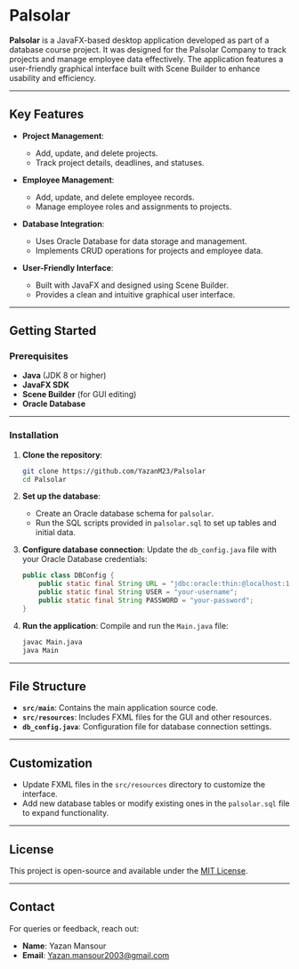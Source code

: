 
# Palsolar

**Palsolar** is a JavaFX-based desktop application developed as part of a database course project. It was designed for the Palsolar Company to track projects and manage employee data effectively. The application features a user-friendly graphical interface built with Scene Builder to enhance usability and efficiency.

---

## Key Features

- **Project Management**:
  - Add, update, and delete projects.
  - Track project details, deadlines, and statuses.

- **Employee Management**:
  - Add, update, and delete employee records.
  - Manage employee roles and assignments to projects.

- **Database Integration**:
  - Uses Oracle Database for data storage and management.
  - Implements CRUD operations for projects and employee data.

- **User-Friendly Interface**:
  - Built with JavaFX and designed using Scene Builder.
  - Provides a clean and intuitive graphical user interface.

---

## Getting Started

### Prerequisites

- **Java** (JDK 8 or higher)
- **JavaFX SDK**
- **Scene Builder** (for GUI editing)
- **Oracle Database**

---

### Installation

1. **Clone the repository**:
   ```bash
   git clone https://github.com/YazanM23/Palsolar
   cd Palsolar
   ```

2. **Set up the database**:
   - Create an Oracle database schema for `palsolar`.
   - Run the SQL scripts provided in `palsolar.sql` to set up tables and initial data.

3. **Configure database connection**:
   Update the `db_config.java` file with your Oracle Database credentials:
   ```java
   public class DBConfig {
       public static final String URL = "jdbc:oracle:thin:@localhost:1521:orcl";
       public static final String USER = "your-username";
       public static final String PASSWORD = "your-password";
   }
   ```

4. **Run the application**:
   Compile and run the `Main.java` file:
   ```bash
   javac Main.java
   java Main
   ```

---

## File Structure

- **`src/main`**: Contains the main application source code.
- **`src/resources`**: Includes FXML files for the GUI and other resources.
- **`db_config.java`**: Configuration file for database connection settings.

---

## Customization

- Update FXML files in the `src/resources` directory to customize the interface.
- Add new database tables or modify existing ones in the `palsolar.sql` file to expand functionality.

---

## License

This project is open-source and available under the [MIT License](LICENSE).

---

## Contact

For queries or feedback, reach out:

- **Name**: Yazan Mansour
- **Email**: Yazan.mansour2003@gmail.com
